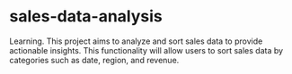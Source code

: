 # sales-data-analysis
Learning.
This project aims to analyze and sort sales data to provide actionable insights.
This functionality will allow users to sort sales data by categories such as date, region, and revenue.
